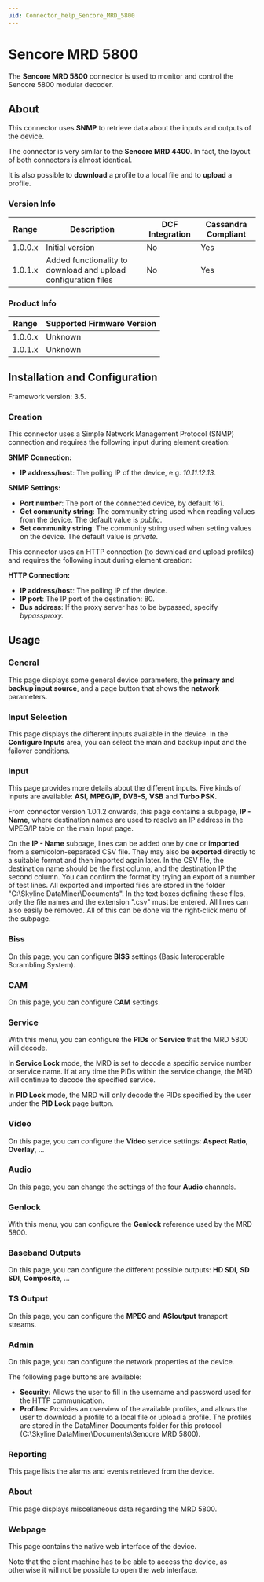 ```yaml
---
uid: Connector_help_Sencore_MRD_5800
---
```


# Sencore MRD 5800

The **Sencore MRD 5800** connector is used to monitor and control the Sencore 5800 modular decoder.

## About

This connector uses **SNMP** to retrieve data about the inputs and outputs of the device.

The connector is very similar to the **Sencore MRD 4400**. In fact, the layout of both connectors is almost identical.

It is also possible to **download** a profile to a local file and to **upload** a profile.

### Version Info

| Range     | Description                                                    | DCF Integration     | Cassandra Compliant     |
|------------------|----------------------------------------------------------------|---------------------|-------------------------|
| 1.0.0.x          | Initial version                                                | No                  | Yes                     |
| 1.0.1.x          | Added functionality to download and upload configuration files | No                  | Yes                     |

### Product Info

| Range | Supported Firmware Version |
|------------------|-----------------------------|
| 1.0.0.x          | Unknown                     |
| 1.0.1.x          | Unknown                     |

## Installation and Configuration

Framework version: 3.5.

### Creation

This connector uses a Simple Network Management Protocol (SNMP) connection and requires the following input during element creation:

**SNMP Connection:**

- **IP address/host**: The polling IP of the device, e.g. *10.11.12.13*.

**SNMP Settings:**

- **Port number**: The port of the connected device, by default *161*.
- **Get community string**: The community string used when reading values from the device. The default value is *public*.
- **Set community string**: The community string used when setting values on the device. The default value is *private*.

This connector uses an HTTP connection (to download and upload profiles) and requires the following input during element creation:

**HTTP Connection:**

- **IP address/host**: The polling IP of the device.
- **IP port**: The IP port of the destination: 80.
- **Bus address**: If the proxy server has to be bypassed, specify *bypassproxy.*

## Usage

### General

This page displays some general device parameters, the **primary and backup input source**, and a page button that shows the **network** parameters.

### Input Selection

This page displays the different inputs available in the device. In the **Configure Inputs** area, you can select the main and backup input and the failover conditions.

### Input

This page provides more details about the different inputs. Five kinds of inputs are available: **ASI**, **MPEG/IP**, **DVB-S**, **VSB** and **Turbo PSK**.

From connector version 1.0.1.2 onwards, this page contains a subpage, **IP - Name**, where destination names are used to resolve an IP address in the MPEG/IP table on the main Input page.

On the **IP - Name** subpage, lines can be added one by one or **imported** from a semicolon-separated CSV file. They may also be **exported** directly to a suitable format and then imported again later. In the CSV file, the destination name should be the first column, and the destination IP the second column. You can confirm the format by trying an export of a number of test lines. All exported and imported files are stored in the folder "C:\Skyline DataMiner\Documents". In the text boxes defining these files, only the file names and the extension ".csv" must be entered. All lines can also easily be removed. All of this can be done via the right-click menu of the subpage.

### Biss

On this page, you can configure **BISS** settings (Basic Interoperable Scrambling System).

### CAM

On this page, you can configure **CAM** settings.

### Service

With this menu, you can configure the **PIDs** or **Service** that the MRD 5800 will decode.

In **Service Lock** mode, the MRD is set to decode a specific service number or service name. If at any time the PIDs within the service change, the MRD will continue to decode the specified service.

In **PID Lock** mode, the MRD will only decode the PIDs specified by the user under the **PID Lock** page button.

### Video

On this page, you can configure the **Video** service settings: **Aspect Ratio**, **Overlay**, ...

### Audio

On this page, you can change the settings of the four **Audio** channels.

### Genlock

With this menu, you can configure the **Genlock** reference used by the MRD 5800.

### Baseband Outputs

On this page, you can configure the different possible outputs: **HD SDI**, **SD SDI**, **Composite**, ...

### TS Output

On this page, you can configure the **MPEG** and **ASIoutput** transport streams.

### Admin

On this page, you can configure the network properties of the device.

The following page buttons are available:

- **Security:** Allows the user to fill in the username and password used for the HTTP communication.
- **Profiles:** Provides an overview of the available profiles, and allows the user to download a profile to a local file or upload a profile.
  The profiles are stored in the DataMiner Documents folder for this protocol (C:\Skyline DataMiner\Documents\Sencore MRD 5800).

### Reporting

This page lists the alarms and events retrieved from the device.

### About

This page displays miscellaneous data regarding the MRD 5800.

### Webpage

This page contains the native web interface of the device.

Note that the client machine has to be able to access the device, as otherwise it will not be possible to open the web interface.

